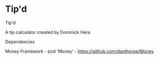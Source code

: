 # Tip'd

Tip'd

A tip calculator created by Dominick Hera


Dependencies

Money Framework - pod 'Money' - https://github.com/danthorpe/Money
